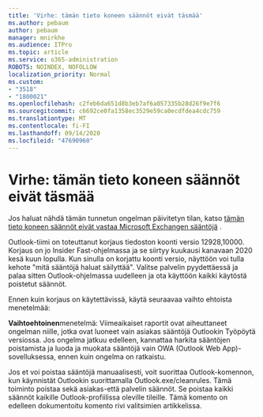 ```yaml
---
title: 'Virhe: tämän tieto koneen säännöt eivät täsmää'
ms.author: pebaum
author: pebaum
manager: mnirkhe
ms.audience: ITPro
ms.topic: article
ms.service: o365-administration
ROBOTS: NOINDEX, NOFOLLOW
localization_priority: Normal
ms.custom:
- "3518"
- "1800021"
ms.openlocfilehash: c2feb6da651d8b3eb7af6a057335b28d26f9e7f6
ms.sourcegitcommit: c6692ce0fa1358ec3529e59ca0ecdfdea4cdc759
ms.translationtype: MT
ms.contentlocale: fi-FI
ms.lasthandoff: 09/14/2020
ms.locfileid: "47690960"
---
```

# <a name="error-the-rules-on-this-computer-do-not-match"></a>Virhe: tämän tieto koneen säännöt eivät täsmää

Jos haluat nähdä tämän tunnetun ongelman päivitetyn tilan, katso [tämän tieto koneen säännöt eivät vastaa Microsoft Exchangen sääntöjä](https://support.office.com/article/d032e037-b224-429e-b325-633afde9b5f0) .

Outlook-tiimi on toteuttanut korjaus tiedoston koonti versio 12928,10000. Korjaus on jo Insider Fast-ohjelmassa ja se siirtyy kuukausi kanavaan 2020 kesä kuun lopulla. Kun sinulla on korjattu koonti versio, näyttöön voi tulla kehote "mitä sääntöjä haluat säilyttää". Valitse palvelin pyydettäessä ja palaa sitten Outlook-ohjelmassa uudelleen ja ota käyttöön kaikki käytöstä poistetut säännöt.

Ennen kuin korjaus on käytettävissä, käytä seuraavaa vaihto ehtoista menetelmää:

**Vaihtoehtoinen**menetelmä: Viimeaikaiset raportit ovat aiheuttaneet ongelman niille, jotka ovat luoneet vain asiakas sääntöjä Outlookin Työpöytä versiossa. Jos ongelma jatkuu edelleen, kannattaa harkita sääntöjen poistamista ja luoda ja muokata sääntöjä vain OWA (Outlook Web App)-sovelluksessa, ennen kuin ongelma on ratkaistu.

Jos et voi poistaa sääntöjä manuaalisesti, voit suorittaa Outlook-komennon, kun käynnistät Outlookin suorittamalla Outlook.exe/cleanrules. Tämä toiminto poistaa sekä asiakas-että palvelin säännöt. Se poistaa kaikki säännöt kaikille Outlook-profiilissa oleville tileille. Tämä komento on edelleen dokumentoitu komento rivi valitsimien artikkelissa.

